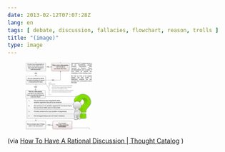 ```yaml
---
date: 2013-02-12T07:07:28Z
lang: en
tags: [ debate, discussion, fallacies, flowchart, reason, trolls ]
title: "(image)"
type: image
---
```


<figure>
<a
href="https://hugo.ferreira.cc/via-how-to-have-a-rational-discussion-thought/attachment/555/"
rel="attachment"><img
src="tumblr_mi3z23u8PH1qz82meo1_1280-150x150.jpg"
width="150" height="150" /></a></figure>

(via [How To Have A Rational Discussion  |  Thought
Catalog](http://thoughtcatalog.com/2011/how-to-have-a-rational-discussion/)
)

